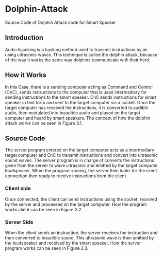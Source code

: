 # Dolphin-Attack
Source Code of Dolphin Attack code for Smart Speaker

## Introduction
Audio hijacking is a hacking method used to
transmit instructions by air using ultrasonic waves. 
This technique is called the dolphin attack, because of the way
It works the same way dolphins communicate with their herd.

## How it Works
In this Case, there is a sending computer acting as Command
and Control (CnC), sends instructions to the computer that is used
intermediary for sending instructions to the smart speaker. CnC sends instructions for
smart speaker in text form and sent to the target computer via a socket.
Once the target computer has received the instructions, it is converted to audible
audio, then modulated into inaudible audio and played on the target computer and
heard by smart speakers. The concept of how the dolphin attack works can be seen
in Figure 3.1.

## Source Code
The server program entered on the target computer acts as a
intermediary target computer and CnC to transmit instructions and convert
into ultrasonic sound waves. The server program is in charge of
converts the instructions given from the server to wave
ultrasonic and emitted by the target computer loudspeaker. When the program
running, the server then looks for the client connection then ready to receive 
instructions from the client. 

### Client side
Once connected, the client can send instructions using the
socket, received by the server and processed on the target computer. How the program works
client can be seen in Figure 3.2.

### Server Side
When the client sends an instruction, the server receives the instruction and then
converted to inaudible sound. This ultrasonic wave is then emitted
by the loudspeaker and received by the smart speaker. How the server program works can be
seen in Figure 3.3.
